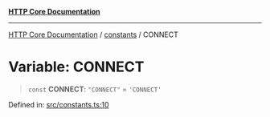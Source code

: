 [**HTTP Core Documentation**](../../README.md)

***

[HTTP Core Documentation](../../README.md) / [constants](../README.md) / CONNECT

# Variable: CONNECT

> `const` **CONNECT**: `"CONNECT"` = `'CONNECT'`

Defined in: [src/constants.ts:10](https://github.com/stonemjs/http-core/blob/f8360abdd8e841f59cefcfadd322bcf66d52c95b/src/constants.ts#L10)
